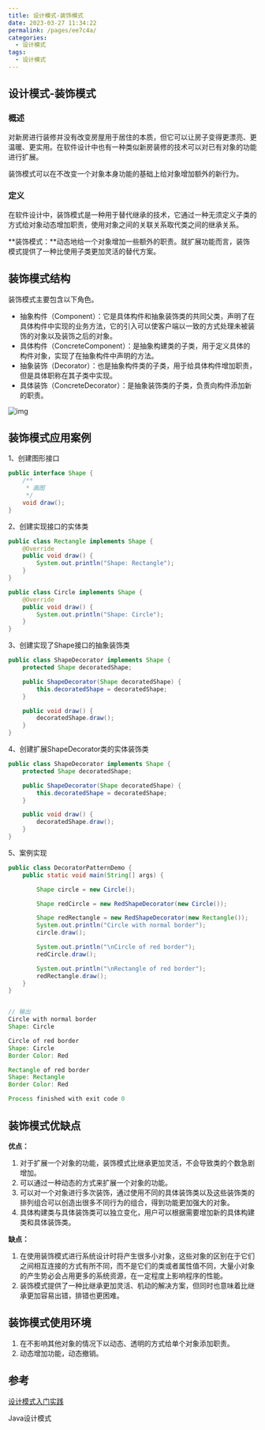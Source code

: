 ```yaml
---
title: 设计模式-装饰模式
date: 2023-03-27 11:34:22
permalink: /pages/ee7c4a/
categories: 
  - 设计模式
tags: 
  - 设计模式
---
```

## 设计模式-装饰模式

### 概述

 对新房进行装修并没有改变房屋用于居住的本质，但它可以让房子变得更漂亮、更温暖、更实用。在软件设计中也有一种类似新房装修的技术可以对已有对象的功能进行扩展。

装饰模式可以在不改变一个对象本身功能的基础上给对象增加额外的新行为。

### 定义

在软件设计中，装饰模式是一种用于替代继承的技术，它通过一种无须定义子类的方式给对象动态增加职责，使用对象之间的关联关系取代类之间的继承关系。

**装饰模式：**动态地给一个对象增加一些额外的职责。就扩展功能而言，装饰模式提供了一种比使用子类更加灵活的替代方案。

## 装饰模式结构

装饰模式主要包含以下角色。

- 抽象构件（Component）：它是具体构件和抽象装饰类的共同父类，声明了在具体构件中实现的业务方法，它的引入可以使客户端以一致的方式处理未被装饰的对象以及装饰之后的对象。
- 具体构件（ConcreteComponent）：是抽象构建类的子类，用于定义具体的构件对象，实现了在抽象构件中声明的方法。
- 抽象装饰（Decorator）：也是抽象构件类的子类，用于给具体构件增加职责，但是具体职称在其子类中实现。
- 具体装饰（ConcreteDecorator）：是抽象装饰类的子类，负责向构件添加新的职责。



![img](https://blog-1300853183.cos.ap-chengdu.myqcloud.com/img/f339ee3adeeb6c21b2a37f00b5554f97.png)

## 装饰模式应用案例

1、创建图形接口

```java
public interface Shape {
    /**
     * 画图
     */
    void draw();
}
```

2、创建实现接口的实体类

```java
public class Rectangle implements Shape {
    @Override
    public void draw() {
        System.out.println("Shape: Rectangle");
    }
}
```

```java
public class Circle implements Shape {
    @Override
    public void draw() {
        System.out.println("Shape: Circle");
    }
}
```

3、创建实现了Shape接口的抽象装饰类

```java
public class ShapeDecorator implements Shape {
    protected Shape decoratedShape;

    public ShapeDecorator(Shape decoratedShape) {
        this.decoratedShape = decoratedShape;
    }

    public void draw() {
        decoratedShape.draw();
    }
}

```

4、创建扩展ShapeDecorator类的实体装饰类

```java
public class ShapeDecorator implements Shape {
    protected Shape decoratedShape;

    public ShapeDecorator(Shape decoratedShape) {
        this.decoratedShape = decoratedShape;
    }

    public void draw() {
        decoratedShape.draw();
    }
}
```

5、案例实现

```java
public class DecoratorPatternDemo {
    public static void main(String[] args) {

        Shape circle = new Circle();

        Shape redCircle = new RedShapeDecorator(new Circle());

        Shape redRectangle = new RedShapeDecorator(new Rectangle());
        System.out.println("Circle with normal border");
        circle.draw();

        System.out.println("\nCircle of red border");
        redCircle.draw();

        System.out.println("\nRectangle of red border");
        redRectangle.draw();
    }
}


// 输出
Circle with normal border
Shape: Circle

Circle of red border
Shape: Circle
Border Color: Red

Rectangle of red border
Shape: Rectangle
Border Color: Red

Process finished with exit code 0

```

## 装饰模式优缺点

**优点：**

1. 对于扩展一个对象的功能，装饰模式比继承更加灵活，不会导致类的个数急剧增加。
2. 可以通过一种动态的方式来扩展一个对象的功能。
3. 可以对一个对象进行多次装饰，通过使用不同的具体装饰类以及这些装饰类的排列组合可以创造出很多不同行为的组合，得到功能更加强大的对象。
4. 具体构建类与具体装饰类可以独立变化，用户可以根据需要增加新的具体构建类和具体装饰类。

**缺点：**

1. 在使用装饰模式进行系统设计时将产生很多小对象，这些对象的区别在于它们之间相互连接的方式有所不同，而不是它们的类或者属性值不同，大量小对象的产生势必会占用更多的系统资源，在一定程度上影响程序的性能。
2. 装饰模式提供了一种比继承更加灵活、机动的解决方案，但同时也意味着比继承更加容易出错，排错也更困难。

## 装饰模式使用环境

1. 在不影响其他对象的情况下以动态、透明的方式给单个对象添加职责。
2. 动态增加功能，动态撤销。

## 参考

[设计模式入门实践](https://www.cmsblogs.com/article/1407700152680058880)

Java设计模式
